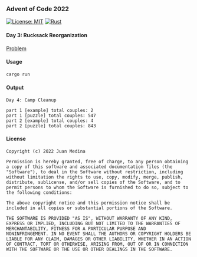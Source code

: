 ### Advent of Code 2022

[![License: MIT](https://img.shields.io/badge/License-MIT-yellow.svg?style=for-the-badge)](https://opensource.org/licenses/MIT)
[![Rust](https://img.shields.io/badge/rust-%23000000.svg?style=for-the-badge&logo=rust&logoColor=white)](https://www.rust-lang.org/)

#### Day 3: Rucksack Reorganization

[Problem](https://adventofcode.com/2022/day/4)

#### Usage 

```bash
cargo run
```

#### Output

```
Day 4: Camp Cleanup

part 1 [example] total couples: 2
part 1 [puzzle] total couples: 547
part 2 [example] total couples: 4
part 2 [puzzle] total couples: 843
```
#### License
```
Copyright (c) 2022 Juan Medina

Permission is hereby granted, free of charge, to any person obtaining
a copy of this software and associated documentation files (the
"Software"), to deal in the Software without restriction, including
without limitation the rights to use, copy, modify, merge, publish,
distribute, sublicense, and/or sell copies of the Software, and to
permit persons to whom the Software is furnished to do so, subject to
the following conditions:

The above copyright notice and this permission notice shall be
included in all copies or substantial portions of the Software.

THE SOFTWARE IS PROVIDED "AS IS", WITHOUT WARRANTY OF ANY KIND,
EXPRESS OR IMPLIED, INCLUDING BUT NOT LIMITED TO THE WARRANTIES OF
MERCHANTABILITY, FITNESS FOR A PARTICULAR PURPOSE AND
NONINFRINGEMENT. IN NO EVENT SHALL THE AUTHORS OR COPYRIGHT HOLDERS BE
LIABLE FOR ANY CLAIM, DAMAGES OR OTHER LIABILITY, WHETHER IN AN ACTION
OF CONTRACT, TORT OR OTHERWISE, ARISING FROM, OUT OF OR IN CONNECTION
WITH THE SOFTWARE OR THE USE OR OTHER DEALINGS IN THE SOFTWARE.
```
